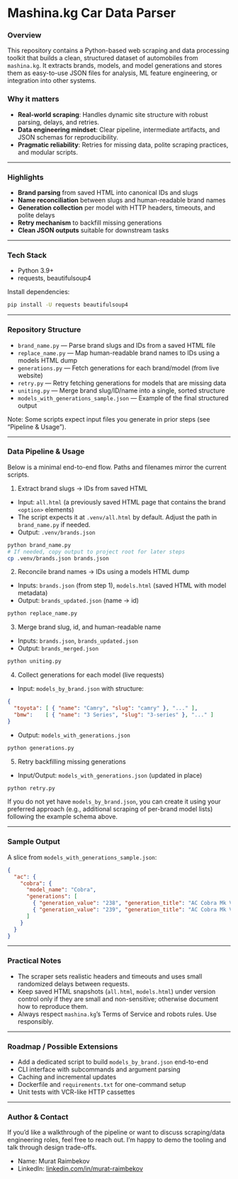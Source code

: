# Mashina.kg Car Data Parser

### Overview
This repository contains a Python-based web scraping and data processing toolkit that builds a clean, structured dataset of automobiles from `mashina.kg`. It extracts brands, models, and model generations and stores them as easy-to-use JSON files for analysis, ML feature engineering, or integration into other systems.

### Why it matters
- **Real-world scraping**: Handles dynamic site structure with robust parsing, delays, and retries.
- **Data engineering mindset**: Clear pipeline, intermediate artifacts, and JSON schemas for reproducibility.
- **Pragmatic reliability**: Retries for missing data, polite scraping practices, and modular scripts.

---

### Highlights
- **Brand parsing** from saved HTML into canonical IDs and slugs
- **Name reconciliation** between slugs and human-readable brand names
- **Generation collection** per model with HTTP headers, timeouts, and polite delays
- **Retry mechanism** to backfill missing generations
- **Clean JSON outputs** suitable for downstream tasks

---

### Tech Stack
- Python 3.9+
- requests, beautifulsoup4

Install dependencies:
```bash
pip install -U requests beautifulsoup4
```

---

### Repository Structure
- `brand_name.py` — Parse brand slugs and IDs from a saved HTML file
- `replace_name.py` — Map human-readable brand names to IDs using a models HTML dump
- `generations.py` — Fetch generations for each brand/model (from live website)
- `retry.py` — Retry fetching generations for models that are missing data
- `uniting.py` — Merge brand slug/ID/name into a single, sorted structure
- `models_with_generations_sample.json` — Example of the final structured output

Note: Some scripts expect input files you generate in prior steps (see “Pipeline & Usage”).

---

### Data Pipeline & Usage
Below is a minimal end-to-end flow. Paths and filenames mirror the current scripts.

1) Extract brand slugs → IDs from saved HTML
- Input: `all.html` (a previously saved HTML page that contains the brand `<option>` elements)
- The script expects it at `.venv/all.html` by default. Adjust the path in `brand_name.py` if needed.
- Output: `.venv/brands.json`
```bash
python brand_name.py
# If needed, copy output to project root for later steps
cp .venv/brands.json brands.json
```

2) Reconcile brand names → IDs using a models HTML dump
- Inputs: `brands.json` (from step 1), `models.html` (saved HTML with model metadata)
- Output: `brands_updated.json` (name → id)
```bash
python replace_name.py
```

3) Merge brand slug, id, and human-readable name
- Inputs: `brands.json`, `brands_updated.json`
- Output: `brands_merged.json`
```bash
python uniting.py
```

4) Collect generations for each model (live requests)
- Input: `models_by_brand.json` with structure:
```json
{
  "toyota": [ { "name": "Camry", "slug": "camry" }, "..." ],
  "bmw":    [ { "name": "3 Series", "slug": "3-series" }, "..." ]
}
```
- Output: `models_with_generations.json`
```bash
python generations.py
```

5) Retry backfilling missing generations
- Input/Output: `models_with_generations.json` (updated in place)
```bash
python retry.py
```

If you do not yet have `models_by_brand.json`, you can create it using your preferred approach (e.g., additional scraping of per-brand model lists) following the example schema above.

---

### Sample Output
A slice from `models_with_generations_sample.json`:
```json
{
  "ac": {
    "cobra": {
      "model_name": "Cobra",
      "generations": [
        { "generation_value": "238", "generation_title": "AC Cobra Mk VI (2013-2015)" },
        { "generation_value": "239", "generation_title": "AC Cobra Mk V (1999-2007)" }
      ]
    }
  }
}
```

---

### Practical Notes
- The scraper sets realistic headers and timeouts and uses small randomized delays between requests.
- Keep saved HTML snapshots (`all.html`, `models.html`) under version control only if they are small and non-sensitive; otherwise document how to reproduce them.
- Always respect `mashina.kg`’s Terms of Service and robots rules. Use responsibly.

---

### Roadmap / Possible Extensions
- Add a dedicated script to build `models_by_brand.json` end-to-end
- CLI interface with subcommands and argument parsing
- Caching and incremental updates
- Dockerfile and `requirements.txt` for one-command setup
- Unit tests with VCR-like HTTP cassettes

---

### Author & Contact
If you’d like a walkthrough of the pipeline or want to discuss scraping/data engineering roles, feel free to reach out. I’m happy to demo the tooling and talk through design trade-offs.
- Name: Murat Raimbekov
- LinkedIn: [linkedin.com/in/murat-raimbekov](https://www.linkedin.com/in/murat-raimbekov)